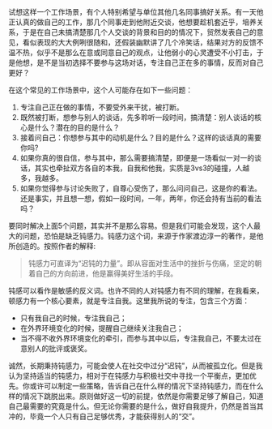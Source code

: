 试想这样一个工作场景，有个人特别希望与单位其他几名同事搞好关系。有一天他正认真的做自己的工作，那几个同事走到他附近交谈，他想要趁机套近乎，培养关系，于是在自己未搞清楚那几个人交谈的背景和目的的情况下，贸然发表自己的意见，看似表现的大大例咧很随和，还假装幽默讲了几个冷笑话，结果对方的反馈不温不热，似乎不是那么在意或同意自己的观点，让他弱小的心灵遭受不小打击，于是他想，是不是当初选择不要参与这场对话，专注自己正在多的事情，反而对自己更好？

在这个常见的工作场景中，这个人可能存在如下一些问题：
1. 专注自己正在做的事情，不要受外来干扰，被打断。
2. 既然被打断，想参与别人的谈话，先多聆听一段时间，搞清楚：别人谈话的核心是什么？潜在的目的是什么？
3. 接着问自己：你想参与其中的动机是什么？目的是什么？这样的谈话真的需要你吗?
4. 如果你真的很自信，参与其中，那么需要搞清楚，即便是一场看似一对一的谈话，其实也牵扯双方各自的本我，自我和他我，实质是3vs3的碰撞，人越多，我越多。
5. 如果你觉得参与讨论失败了，自尊心受伤了，那么问问自己，这是你的看法。还是事实，并且想一想，假如一段时间，一年，两年，你还会持有当前的看法吗？

要同时解决上面5个问题，其实并不是那么容易。但是我们可能会发现，这个人最大的问题，恐怕是缺乏钝感力。钝感力这个词，来源于作家渡边淳一的著作，是他所创造的。按照作者的解释:
> 钝感力可直译为“迟钝的力量”。即从容面对生活中的挫折与伤痛，坚定的朝着自己的方向前进，他是赢得美好生活的手段。


钝感可以看作是敏感的反义词。也许不同的人对钝感力有不同的理解，在我看来，顿感力有一个核心要素，就是专注自我。这里我所说的专注，包含三个方面：
+ 只有我自己的时候，专注我自己；
+ 在外界环境变化的时候，提醒自己继续关注我自己；
+ 当不得不收外界环境变化的牵引，而参与其中以后，专注我自己，不要太过在意别人的批评或褒奖。

诚然，长期秉持钝感力，可能会使人在社交中过分“迟钝”，从而被孤立化。但是我认为坚持适当的钝感力，相对于在钝感力与积极社交中寻找一个平衡点，更加优先。你或许可以制定一些策略，告诉自己在什么样的情况下坚持钝感力，而在什么样的情况下跳脱出来。原则做好这一切的前提，依然是你需要足够了解自己，知道自己最需要的究竟是什么。但无论你需要的是什么，做好自我提升，仍然是首当其冲的，毕竟一个人只有自己足够优秀，才能获得别人的“交”。